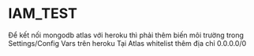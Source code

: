 # IAM_TEST

Để kết nối mongodb atlas với heroku thì phải thêm biến môi trường trong Settings/Config Vars trên heroku
Tại Atlas whitelist thêm địa chỉ 0.0.0.0/0
